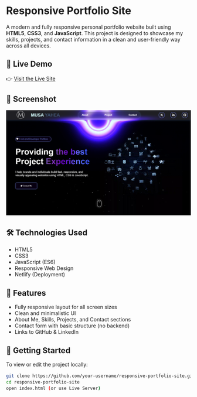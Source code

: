 # Responsive Portfolio Site

A modern and fully responsive personal portfolio website built using **HTML5**, **CSS3**, and **JavaScript**. This project is designed to showcase my skills, projects, and contact information in a clean and user-friendly way across all devices.

## 🔗 Live Demo

👉 [Visit the Live Site](https://musayahea-pro.github.io/Responsive-Portfolio-Site/)

## 📸 Screenshot

![Screenshot](https://github.com/MUSAYAHEA-PRO/Responsive-Portfolio-Site/blob/main/Images/Screenshot%20(39).png)

## 🛠️ Technologies Used

- HTML5  
- CSS3  
- JavaScript (ES6)  
- Responsive Web Design  
- Netlify (Deployment)

## 📁 Features

- Fully responsive layout for all screen sizes  
- Clean and minimalistic UI  
- About Me, Skills, Projects, and Contact sections  
- Contact form with basic structure (no backend)  
- Links to GitHub & LinkedIn

## 🚀 Getting Started

To view or edit the project locally:

```bash
git clone https://github.com/your-username/responsive-portfolio-site.git
cd responsive-portfolio-site
open index.html (or use Live Server)
